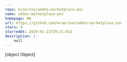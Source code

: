 ```yaml
---
repo: mraerino/addon-marketplace-poc
name: addon-marketplace-poc
homepage: NA
url: https://github.com/mraerino/addon-marketplace-poc
stars: 4
starredAt: 2020-01-21T20:21:02Z
description: |-
    null
---
```


[object Object]
